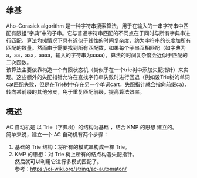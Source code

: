 ## 维基
Aho–Corasick algorithm 是一种字符串搜索算法，用于在输入的一串字符串中匹配有限组“字典”中的子串。它与普通字符串匹配的不同点在于同时与所有字典串进行匹配。算法均摊情况下具有近似于线性的时间复杂度，约为字符串的长度加所有匹配的数量。然而由于需要找到所有匹配数，如果每个子串互相匹配（如字典为a，aa，aaa，aaaa，输入的字符串为aaaa），算法的时间复杂度会近似于匹配的二次函数。  
该算法主要依靠构造一个有限状态机（类似于在一个trie树中添加失配指针）来实现。这些额外的失配指针允许在查找字符串失败时进行回退（例如设Trie树的单词cat匹配失败，但是在Trie树中存在另一个单词cart，失配指针就会指向前缀ca），转向某前缀的其他分支，免于重复匹配前缀，提高算法效率。  
  
## 概述
AC 自动机是 以 Trie（字典树）的结构为基础 ，结合 KMP 的思想 建立的。  
简单来说，建立一个 AC 自动机有两个步骤：  
1. 基础的 Trie 结构：将所有的模式串构成一棵 Trie。
2. KMP 的思想：对 Trie 树上所有的结点构造失配指针。  
然后就可以利用它进行多模式匹配了。  
参考：https://oi-wiki.org/string/ac-automaton/  
